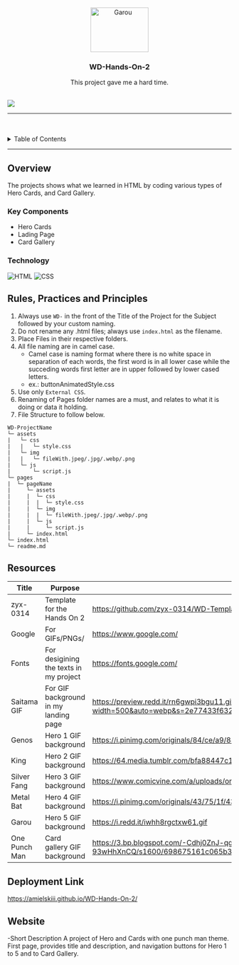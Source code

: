 <a name="readme-top">

<br/>

<br />
<div align="center">
  <a href="https://github.com/Amielskiii/">
  <!-- TODO: If you want to add logo or banner you can add it here -->
    <img src="../WD-Hands-On-2/Hero Gallery/Hero 5/assets/image/Garou 2.png" alt="Garou" width="130" height="100">
  </a>
<!-- TODO: Change Title to the name of the title of your Project -->
  <h3 align="center">WD-Hands-On-2</h3>
</div>
<!-- TODO: Make a short description -->
<div align="center">
  This project gave me a hard time.
</div>

<br />

<!-- TODO: Change the zyx-0314 into your github username  -->
<!-- TODO: Change the WD-Template-Project into the same name of your folder -->
![](https://visit-counter.vercel.app/counter.png?page=Amielskiii/WD-Hands-On-2)

---

<br />
<br />

<!-- TODO: If you want to add more layers for your readme -->
<details>
  <summary>Table of Contents</summary>
  <ol>
    <li>
      <a href="#overview">Overview</a>
      <ol>
        <li>
          <a href="#key-components">Key Components</a>
        </li>
        <li>
          <a href="#technology">Technology</a>
        </li>
      </ol>
    </li>
    <li>
      <a href="#rule,-practices-and-principles">Rules, Practices and Principles</a>
    </li>
    <li>
      <a href="#resources">Resources</a>
    </li>
  </ol>
</details>

---

## Overview

<!-- TODO: To be changed -->
<!-- The following are just sample -->
The projects shows what we learned in HTML by coding various types of Hero Cards, and Card Gallery.


### Key Components
<!-- TODO: List of Key Components -->
<!-- The following are just sample -->
- Hero Cards
- Lading Page
- Card Gallery

### Technology
<!-- TODO: List of Technology Used -->
![HTML](https://img.shields.io/badge/HTML-E34F26?style=for-the-badge&logo=html5&logoColor=white)
![CSS](https://img.shields.io/badge/CSS-1572B6?style=for-the-badge&logo=css3&logoColor=white)

## Rules, Practices and Principles
1. Always use `WD-` in the front of the Title of the Project for the Subject followed by your custom naming.
2. Do not rename any .html files; always use `index.html` as the filename.
3. Place Files in their respective folders.
4. All file naming are in camel case.
   - Camel case is naming format where there is no white space in separation of each words, the first word is in all lower case while the succeding words first letter are in upper followed by lower cased letters.
   - ex.: buttonAnimatedStyle.css
5. Use only `External CSS`.
6. Renaming of Pages folder names are a must, and relates to what it is doing or data it holding.
7. File Structure to follow below.

```
WD-ProjectName
└─ assets
|   └─ css
|   |   └─ style.css
|   └─ img
|   |   └─ fileWith.jpeg/.jpg/.webp/.png
|   └─ js
|       └─ script.js
└─ pages
|  └─ pageName
|     └─ assets
|     |  └─ css
|     |  |  └─ style.css
|     |  └─ img
|     |  |  └─ fileWith.jpeg/.jpg/.webp/.png
|     |  └─ js
|     |     └─ script.js
|     └─ index.html
└─ index.html
└─ readme.md
```

## Resources

<!-- TODO: Add References -->
| Title | Purpose | Link |
|-|-|-|
| zyx-0314 | Template for the Hands On 2 | https://github.com/zyx-0314/WD-Template-Project |
| Google | For GIFs/PNGs/ |https://www.google.com/ |
| Fonts | For desigining the texts in my project |https://fonts.google.com/|
| Saitama GIF | For GIF background in my landing page | https://preview.redd.it/rn6gwpi3bgu11.gif?width=500&auto=webp&s=2e77433f6328f692616f4f7952667d30d83602a7
| Genos | Hero 1 GIF background | https://i.pinimg.com/originals/84/ce/a9/84cea9870b1acb5f7ba43ffff5e5448e.gifgif
| King | Hero 2 GIF background | https://64.media.tumblr.com/bfa88447c156e886f4499efd2e85a436/tumblr_o7une2LCul1t11lc1o3_r2_500.gif
| Silver Fang | Hero 3 GIF background | https://www.comicvine.com/a/uploads/original/11131/111312465/7543232-giphy-1.gif
| Metal Bat | Hero 4 GIF background | https://i.pinimg.com/originals/43/75/1f/43751f6d377c8cceb61b6ee7e3e1b07b.gif
| Garou | Hero 5 GIF background | https://i.redd.it/iwhh8rgctxw61.gif
| One Punch Man | Card gallery GIF background | https://3.bp.blogspot.com/-Cdhj0ZnJ-qg/Vmq8l_uoPGI/AAAAAAAAFGQ/y-93wHhXnCQ/s1600/698675161c065b3d319942b30a109ebcf2abc991_hq.gif

## Deployment Link
https://amielskiii.github.io/WD-Hands-On-2/

## Website

-Short Description
A project of Hero and Cards with one punch man theme. First page, provides title and description, and navigation buttons for Hero 1 to 5 and to Card Gallery. 


